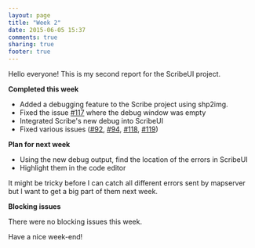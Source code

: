 ```yaml
---
layout: page
title: "Week 2"
date: 2015-06-05 15:37
comments: true
sharing: true
footer: true
---
```


Hello everyone! This is my second report for the ScribeUI project.

**Completed this week**

* Added a debugging feature to the Scribe project using shp2img.
* Fixed the issue [#117](https://github.com/mapgears/scribeui/issues/117) where the debug window was empty
* Integrated Scribe's new debug into ScribeUI
* Fixed various issues ([#92](https://github.com/mapgears/scribeui/issues/92), [#94](https://github.com/mapgears/scribeui/issues/94), [#118](https://github.com/mapgears/scribeui/issues/118), [#119](https://github.com/mapgears/scribeui/issues/119))

**Plan for next week**

* Using the new debug output, find the location of the errors in ScribeUI
* Highlight them in the code editor

It might be tricky before I can catch all different errors sent by mapserver but I want to get a big part of them next week.

**Blocking issues**

There were no blocking issues this week.

Have a nice week-end!
